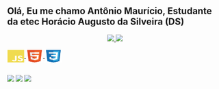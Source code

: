 <h2>Olá, Eu me chamo Antônio Maurício, Estudante da etec Horácio Augusto da Silveira (DS)</h3>
<div align="center">
  <a href="https://github.com/glennancy">
  <img height="170em" src="https://github-readme-stats.vercel.app/api?username=glennancy&show_icons=true&theme=tokyonight&include_all_commits=true&count_private=true"/>
  <img height="170em" src="https://github-readme-stats.vercel.app/api/top-langs/?username=glennancy&layout=compact&langs_count=7&theme=tokyonight"/>
</div>
<div style="display: inline_block"><br>
  <img align="center" alt="Mauricio-Js" height="30" width="40" src="https://raw.githubusercontent.com/devicons/devicon/master/icons/javascript/javascript-plain.svg">
  <img align="center" alt="Mauricio-HTML" height="30" width="40" src="https://raw.githubusercontent.com/devicons/devicon/master/icons/html5/html5-original.svg">
  <img align="center" alt="Mauricio-CSS" height="30" width="40" src="https://raw.githubusercontent.com/devicons/devicon/master/icons/css3/css3-original.svg">

  ##
 
<div align="left">
  <a href="https://www.instagram.com/glen_nancy024/"><img src="https://img.shields.io/badge/Instagram-E4405F?style=for-the-badge&logo=instagram&logoColor=white" target"_blank"></a>
  <a href="https://codepen.io/GlenNancy"><img src="https://img.shields.io/badge/Codepen-232323?style=for-the-badge&logo=codepen&logoColor=white"></a>
  <a href="https://www.linkedin.com/in/ant%C3%B4nio-maur%C3%ADcio-5b5985254/"><img src="https://img.shields.io/badge/LinkedIn-0077B5?style=for-the-badge&logo=linkedin&logoColor=white" target"_blank"></a>

</div>
